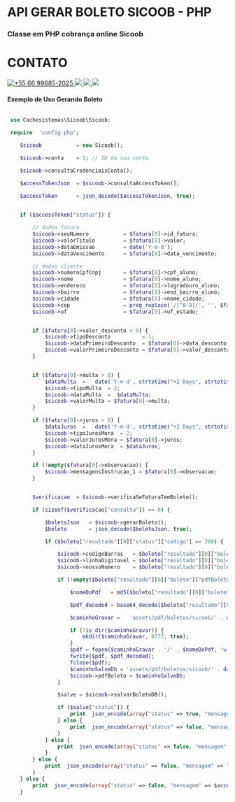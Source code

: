 # API GERAR BOLETO SICOOB - PHP 

### Classe em PHP cobrança online Sicoob 
 
# CONTATO 
 
<p>
<a href="https://wa.me/5566996852025" target="_blank"> 
 <img src="https://img.shields.io/badge/WhatsApp-25D366?style=for-the-badge&logo=whatsapp&logoColor=white" title="+55 66 99685-2025"/> 
</a>

 <a href="https://t.me/raphaelserafim" target="_blank">
  <img src="https://img.shields.io/badge/Telegram-2CA5E0?style=for-the-badge&logo=telegram&logoColor=white" target="_blank">
 </a>  

<a href="https://instagram.com/raphaelvserafim" target="_blank">
 <img src="https://img.shields.io/badge/-Instagram-%23E4405F?style=for-the-badge&logo=instagram&logoColor=white" target="_blank">
</a>
 
<a href="https://www.linkedin.com/in/raphaelvserafim" target="_blank">
 <img src="https://img.shields.io/badge/-LinkedIn-%230077B5?style=for-the-badge&logo=linkedin&logoColor=white" target="_blank">
</a>  
</p>


#### Exemplo de Uso Gerando Boleto
```php

 use Cachesistemas\Sicoob\Sicoob;

 require  'config.php';

    $sicoob           = new Sicoob();

    $sicoob->conta    = 1; // ID da sua conta

    $sicoob->consultaCredenciaisConta();

    $accessTokenJson  = $sicoob->consultaAccessToken();

    $accessToken      = json_decode($accessTokenJson, true);

   
    if ($accessToken["status"]) {

        // dados fatura 
        $sicoob->seuNumero           = $fatura[0]->id_fatura;
        $sicoob->valorTitulo         = $fatura[0]->valor;
        $sicoob->dataEmissao         = date('Y-m-d');
        $sicoob->dataVencimento      = $fatura[0]->data_vencimento;

        // dados cliente
        $sicoob->numeroCpfCnpj       = $fatura[0]->cpf_aluno;
        $sicoob->nome                = $fatura[0]->nome_aluno;
        $sicoob->endereco            = $fatura[0]->logradouro_aluno;
        $sicoob->bairro              = $fatura[0]->end_bairro_aluno;
        $sicoob->cidade              = $fatura[0]->nome_cidade;
        $sicoob->cep                 = preg_replace('/[^0-9]/', '', $fatura[0]->end_cep); // apenas numeros
        $sicoob->uf                  = $fatura[0]->uf_estado;


        if ($fatura[0]->valor_desconto > 0) {
            $sicoob->tipoDesconto          = 1;
            $sicoob->dataPrimeiroDesconto  = $fatura[0]->data_desconto;
            $sicoob->valorPrimeiroDesconto = $fatura[0]->valor_desconto;
        }


        if ($fatura[0]->multa > 0) {
            $dataMulta  =   date('Y-m-d', strtotime("+2 Days", strtotime($fatura[0]->data_vencimento)));
            $sicoob->tipoMulta  = 2;
            $sicoob->dataMulta  =  $dataMulta;
            $sicoob->valorMulta = $fatura[0]->multa;
        }

        if ($fatura[0]->juros > 0) {
            $dataJuros  =   date('Y-m-d', strtotime("+2 Days", strtotime($fatura[0]->data_vencimento)));
            $sicoob->tipoJurosMora  = 2;
            $sicoob->valorJurosMora = $fatura[0]->juros;
            $sicoob->dataJurosMora  = $dataJuros;
        }

        if (!empty($fatura[0]->observacao)) {
            $sicoob->mensagensInstrucao_1 = $fatura[0]->observacao;
        }


        $verificacao  = $sicoob->verificaSeFaturaTemBoleto();

        if (sizeof($verificacao["consulta"]) == 0) {

            $boletoJson   = $sicoob->gerarBoleto();
            $boleto       = json_decode($boletoJson, true);

            if ($boleto["resultado"][0]["status"]["codigo"] == 200) {

                $sicoob->codigoBarras   = $boleto["resultado"][0]["boleto"]["codigoBarras"];
                $sicoob->linhaDigitavel = $boleto["resultado"][0]["boleto"]["linhaDigitavel"];
                $sicoob->nossoNumero    = $boleto["resultado"][0]["boleto"]["nossoNumero"];

                if (!empty($boleto["resultado"][0]["boleto"]["pdfBoleto"])) {

                    $nomeDoPdf   = md5($boleto["resultado"][0]["boleto"]["nossoNumero"] . time()) . ".pdf";

                    $pdf_decoded = base64_decode($boleto["resultado"][0]["boleto"]["pdfBoleto"]);

                    $caminhoGravar =   'assets/pdf/boletos/sicoob/' . date('Y') . '/' . date('m');

                    if (!is_dir($caminhoGravar)) {
                        mkdir($caminhoGravar, 0777, true);
                    }
                    $pdf = fopen($caminhoGravar . '/' . $nomeDoPdf, 'w');
                    fwrite($pdf, $pdf_decoded);
                    fclose($pdf);
                    $caminhoSalveDb = 'assets/pdf/boletos/sicoob/' . date('Y') . '/' . date('m') . '/' . $nomeDoPdf;
                    $sicoob->pdfBoleto = $caminhoSalveDb;
                }

                $salve = $sicoob->salvarBoletoDB();

                if ($salve["status"]) {
                    print  json_encode(array("status" => true, "mensagem" => "Boleto gerado e salvo com sucesso."));
                } else {
                    print  json_encode(array("status" => false, "mensagem" =>  $salve));
                }
            } else {
                print  json_encode(array("status" => false, "mensagem" => "Erro ao Gerar Boleto: " . json_encode($boleto)));
            }
        } else {
            print  json_encode(array("status" => false, "mensagem" => "Ja tem um boleto gerado para essa fatura"));
        }
    } else {
        print  json_encode(array("status" => false, "mensagem" => $accessToken["mensagem"]));
    }


```

